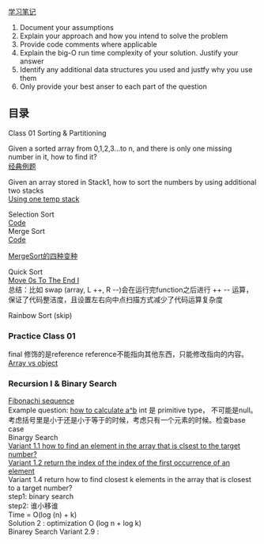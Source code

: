 [学习笔记](https://github.com/xu9449/JAVA/wiki) 
1. Document your assumptions   
2. Explain your approach and how you intend to solve the problem  
3. Provide code comments where applicable  
4. Explain the big-O run time complexity of your solution. Justify your answer  
5. Identify any additional data structures you used and justfy why you use them  
6. Only provide your best anser to each part of the question

目录  
--- 
 
Class 01  Sorting & Partitioning    
  
Given a sorted array from 0,1,2,3...to n, and there is only one missing number in it, how to find it?   
[经典例题](https://github.com/xu9449/Interesting-Algorithm-_-Java/wiki/%E7%BB%8F%E5%85%B8%E4%BE%8B%E9%A2%981)  
  
Given an array stored in Stack1, how to sort the numbers by using additional two stacks  
[Using one temp stack](https://www.geeksforgeeks.org/sort-stack-using-temporary-stack/)  
  
Selection Sort   
[Code](https://github.com/xu9449/Interesting-Algorithm-_-Java/blob/master/Laioffer%20Code/selectionSort)  
Merge Sort    
[Code](https://github.com/xu9449/Interesting-Algorithm-_-Java/blob/master/Laioffer%20Code/mergeSort)  
  
[MergeSort的四种变种](https://github.com/xu9449/Interesting-Algorithm-_-Java/wiki/MergeSort-%E7%9A%84%E5%9B%9B%E7%A7%8D%E5%8F%98%E7%A7%8D)  
 

Quick Sort  
[Move 0s To The End I](https://github.com/xu9449/Interesting-Algorithm-_-Java/wiki/Move-0s-to-the-End-I)   
总结：比如 swap (array, L ++, R --)会在运行完function之后进行 ++ -- 运算，保证了代码整洁度，且设置左右向中点扫描方式减少了代码运算复杂度

Rainbow Sort (skip)

### Practice Class 01   
final 修饰的是reference reference不能指向其他东西，只能修改指向的内容。  
[Array vs object](https://github.com/xu9449/Interesting-Algorithm-_-Java/wiki/Array-vs-object)

### Recursion I & Binary Search  

[Fibonachi sequence](https://github.com/xu9449/Interesting-Algorithm-_-Java/wiki/Fibonacci-sequence)  
Example question: [how to calculate a^b](https://github.com/xu9449/Interesting-Algorithm-_-Java/wiki/how-to-calculate-a%5Eb)
int 是 primitive type， 不可能是null。  
考虑括号里是小于还是小于等于的时候，考虑只有一个元素的时候。检查base case  
Binargy Search  
[Variant 1.1 how to find an element in the array that is clsest to the target number? ](https://github.com/xu9449/Interesting-Algorithm-_-Java/wiki/variant-1.1.-how-to-find-an-element-in-the-array-that-is-closest-to-the-target-number%3F)  
[Variant 1.2 return the index of the index of the first occurrence of an element](https://github.com/xu9449/Interesting-Algorithm-_-Java/wiki/Variant-1.2-return-the-index-of-the-first-occurrence-of-an-element)  
Variant 1.4 return how to find closest k elements in the array that is closest to a target number?  
step1: binary search  
step2: 谁小移谁  
Time = O(log (n) + k)  
Solution 2 : optimization O (log n + log k)  
Binarey Search Variant 2.9 :  


